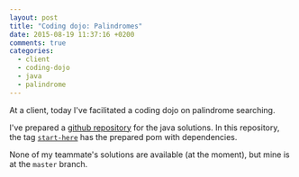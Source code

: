 ```yaml
---
layout: post
title: "Coding dojo: Palindromes"
date: 2015-08-19 11:37:16 +0200
comments: true
categories: 
  - client
  - coding-dojo
  - java
  - palindrome
---
```


At a client, today I've facilitated a coding dojo on palindrome searching.

I've prepared a [github repository](https://github.com/alvarogarcia7/palindromes-searcher-kata-java) for the java solutions. In this repository, the tag [``start-here``](https://github.com/alvarogarcia7/palindromes-searcher-kata-java/tree/start-here) has the prepared pom with dependencies.

None of my teammate's solutions are available (at the moment), but mine is at the ``master`` branch.